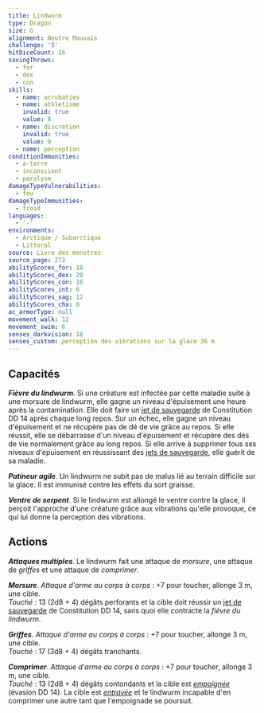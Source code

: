 ```yaml
---
title: Lindwurm
type: Dragon
size: G
alignment: Neutre Mauvais
challenge: '5'
hitDiceCount: 16
savingThrows:
  - for
  - dex
  - con
skills:
  - name: acrobaties
  - name: athletisme
    invalid: true
    value: 8
  - name: discretion
    invalid: true
    value: 9
  - name: perception
conditionImmunities:
  - a-terre
  - inconscient
  - paralyse
damageTypeVulnerabilities:
  - feu
damageTypeImmunities:
  - froid
languages:
  - '-'
environments:
  - Arctique / Subarctique
  - Littoral
source: Livre des monstres
source_page: 272
abilityScores_for: 18
abilityScores_dex: 20
abilityScores_con: 16
abilityScores_int: 6
abilityScores_sag: 12
abilityScores_cha: 8
ac_armorType: null
movement_walk: 12
movement_swim: 6
senses_darkvision: 18
senses_custom: perception des vibrations sur la glace 36 m
---
```

## Capacités
_**Fièvre du lindwurm**_. Si une créature est infectée par cette maladie suite à une morsure de lindwurm, elle gagne un niveau d'épuisement une heure après la contamination. Elle doit faire un [jet de sauvegarde](/utiliser-les-caracteristiques/#jets-de-sauvegarde) de Constitution DD 14 après chaque long repos. Sur un échec, elle gagne un niveau d'épuisement et ne récupère pas de dé de vie grâce au repos. Si elle réussit, elle se débarrasse d'un niveau d'épuisement et récupère des dés de vie normalement grâce au long repos. Si elle arrive à supprimer tous ses niveaux d'épuisement en réussissant des [jets de sauvegarde](/utiliser-les-caracteristiques/#jets-de-sauvegarde), elle guérit de sa maladie.

_**Patineur agile**_. Un lindwurm ne subit pas de malus lié au terrain difficile sur la glace. Il est immunisé contre les effets du sort graisse.

_**Ventre de serpent**_. Si le lindwurm est allongé le ventre contre la glace, il perçoit l'approche d'une créature grâce aux vibrations qu'elle provoque, ce qui lui donne la perception des vibrations.

## Actions
_**Attaques multiples**_. Le lindwurm fait une attaque de _morsure_, une attaque de _griffes_ et une attaque de _comprimer_.

_**Morsure**_. _Attaque d'arme au corps à corps_ : +7 pour toucher, allonge 3 m, une cible.  
_Touché_ : 13 (2d8 + 4) dégâts perforants et la cible doit réussir un [jet de sauvegarde](/utiliser-les-caracteristiques/#jets-de-sauvegarde) de Constitution DD 14, sans quoi elle contracte la _fièvre du lindwurm_.

_**Griffes**_. _Attaque d'arme au corps à corps_ : +7 pour toucher, allonge 3 m, une cible.  
_Touché_ : 17 (3d8 + 4) dégâts tranchants.

_**Comprimer**_. _Attaque d'arme au corps à corps_ : +7 pour toucher, allonge 3 m, une cible.  
_Touché_ : 13 (2d8 + 4) dégâts contondants et la cible est [_empoignée_](/gerer-la-sante-du-personnage/#empoigne) (évasion DD 14). La cible est [_entravée_](/gerer-la-sante-du-personnage/#entrave) et le lindwurm incapable d'en comprimer une autre tant que l'empoignade se poursuit.
